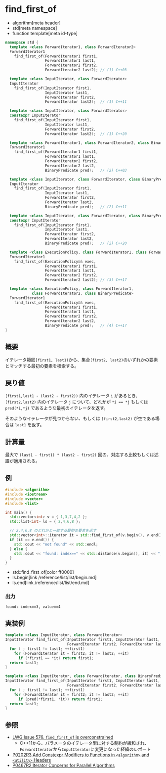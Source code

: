 # find_first_of
* algorithm[meta header]
* std[meta namespace]
* function template[meta id-type]

```cpp
namespace std {
  template <class ForwardIterator1, class ForwardIterator2>
  ForwardIterator1
    find_first_of(ForwardIterator1 first1,
                  ForwardIterator1 last1,
                  ForwardIterator2 first2,
                  ForwardIterator2 last2); // (1) C++03

  template <class InputIterator, class ForwardIterator>
  InputIterator
    find_first_of(InputIterator first1,
                  InputIterator last1,
                  ForwardIterator first2,
                  ForwardIterator last2);  // (1) C++11

  template <class InputIterator, class ForwardIterator>
  constexpr InputIterator
    find_first_of(InputIterator first1,
                  InputIterator last1,
                  ForwardIterator first2,
                  ForwardIterator last2);  // (1) C++20

  template <class ForwardIterator1, class ForwardIterator2, class BinaryPredicate>
  ForwardIterator1
    find_first_of(ForwardIterator1 first1,
                  ForwardIterator1 last1,
                  ForwardIterator2 first2,
                  ForwardIterator2 last2,
                  BinaryPredicate pred);   // (2) C++03

  template <class InputIterator, class ForwardIterator, class BinaryPredicate>
  InputIterator
    find_first_of(InputIterator first1,
                  InputIterator last1,
                  ForwardIterator first2,
                  ForwardIterator last2,
                  BinaryPredicate pred);   // (2) C++11

  template <class InputIterator, class ForwardIterator, class BinaryPredicate>
  constexpr InputIterator
    find_first_of(InputIterator first1,
                  InputIterator last1,
                  ForwardIterator first2,
                  ForwardIterator last2,
                  BinaryPredicate pred);   // (2) C++20

  template <class ExecutionPolicy, class ForwardIterator1, class ForwardIterator2>
  ForwardIterator1
    find_first_of(ExecutionPolicy&& exec,
                  ForwardIterator1 first1,
                  ForwardIterator1 last1,
                  ForwardIterator2 first2,
                  ForwardIterator2 last2); // (3) C++17

  template <class ExecutionPolicy, class ForwardIterator1,
            class ForwardIterator2, class BinaryPredicate>
  ForwardIterator1
    find_first_of(ExecutionPolicy&& exec,
                  ForwardIterator1 first1,
                  ForwardIterator1 last1,
                  ForwardIterator2 first2,
                  ForwardIterator2 last2,
                  BinaryPredicate pred);   // (4) C++17
}
```

## 概要
イテレータ範囲`[first1, last1)`から、集合`[first2, last2)`のいずれかの要素とマッチする最初の要素を検索する。


## 戻り値
`[first1,last1 - (last2 - first2))` 内のイテレータ `i` があるとき、`[first2,last2)` 内のイテレータ `j` について、どれかが `*i == *j` もしくは `pred(*i,*j)` であるような最初のイテレータを返す。

そのようなイテレータが見つからない、もしくは `[first2,last2)` が空である場合は `last1` を返す。


## 計算量
最大で `(last1 - first1) * (last2 - first2)` 回の、対応する比較もしくは述語が適用される。


## 例
```cpp example
#include <algorithm>
#include <iostream>
#include <vector>
#include <list>

int main() {
  std::vector<int> v = { 1,3,7,4,2 };
  std::list<int> ls = { 2,4,6,8 };

  // 2,4,6,8 のどれかと一致する最初の要素を返す
  std::vector<int>::iterator it = std::find_first_of(v.begin(), v.end(), ls.begin(), ls.end());
  if (it == v.end()) {
    std::cout << "not found" << std::endl;
  } else {
    std::cout << "found: index==" << std::distance(v.begin(), it) << ", value==" << *it << std::endl;
  }
}
```
* std::find_first_of[color ff0000]
* ls.begin[link /reference/list/list/begin.md]
* ls.end[link /reference/list/list/end.md]

### 出力
```
found: index==3, value==4
```


## 実装例
```cpp
template <class InputIterator, class ForwardIterator>
InputIterator find_first_of(InputIterator first1, InputIterator last1,
                            ForwardIterator first2, ForwardIterator last2) {
  for ( ; first1 != last1; ++first1)
    for (ForwardIterator it = first2; it != last2; ++it)
      if (*first1 == *it) return first1;
  return last1;
}

template <class InputIterator, class ForwardIterator, class BinaryPredicate>
InputIterator find_first_of(InputIterator first1, InputIterator last1,
                            ForwardIterator first2, ForwardIterator last2, BinaryPredicate pred) {
  for ( ; first1 != last1; ++first1)
    for (ForwardIterator it = first2; it != last2; ++it)
      if (pred(*first1, *it)) return first1;
  return last1;
}
```


## 参照
- [LWG Issue 576. `find_first_of` is overconstrained](http://www.open-std.org/jtc1/sc22/wg21/docs/lwg-defects.html#576)
    - C++11から、パラメータのイテレータ型に対する制約が緩和され、`ForwardIterator`から`InputIterator`に変更になった経緯のレポート
- [P0202R3 Add Constexpr Modifiers to Functions in `<algorithm>` and `<utility>` Headers](http://www.open-std.org/jtc1/sc22/wg21/docs/papers/2017/p0202r3.html)
- [P0467R2 Iterator Concerns for Parallel Algorithms](http://www.open-std.org/jtc1/sc22/wg21/docs/papers/2017/p0467r2.html)
